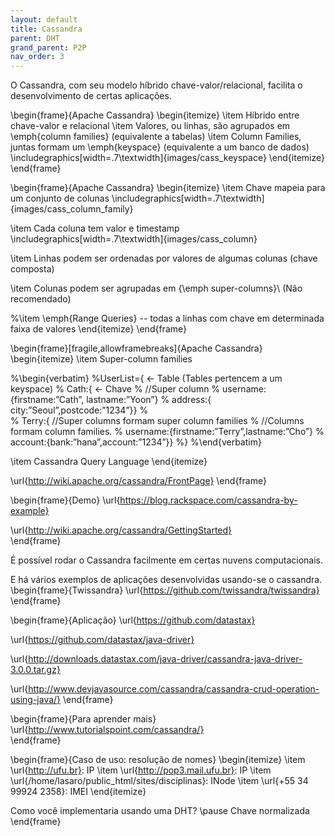 ```yaml
---
layout: default
title: Cassandra
parent: DHT
grand_parent: P2P
nav_order: 3
---
```


O Cassandra, com seu modelo híbrido chave-valor/relacional, facilita o desenvolvimento de certas aplicações.

\begin{frame}{Apache Cassandra}
\begin{itemize}
\item Híbrido entre chave-valor e relacional
\item Valores, ou linhas, são agrupados em \emph{column families} (equivalente a tabelas)
\item Column Families, juntas formam um \emph{keyspace} (equivalente a um banco de dados)
\includegraphics[width=.7\textwidth]{images/cass_keyspace}
\end{itemize}
\end{frame}


\begin{frame}{Apache Cassandra}
\begin{itemize}
\item Chave mapeia para um conjunto de colunas
\includegraphics[width=.7\textwidth]{images/cass_column_family}

\item Cada coluna tem valor e timestamp
\includegraphics[width=.7\textwidth]{images/cass_column}


\item Linhas podem ser ordenadas por valores de algumas colunas (chave composta)

\item Colunas podem ser agrupadas em {\emph super-columns}\\
(Não recomendado)

%\item \emph{Range Queries} -- todas a linhas com chave em determinada faixa de valores
\end{itemize}
\end{frame}




\begin{frame}[fragile,allowframebreaks]{Apache Cassandra}
\begin{itemize}
\item Super-column families

%\begin{verbatim}
%UserList={    <- Table (Tables pertencem a um keyspace)
%     Cath:{   <- Chave
%         //Super column
%         username:{firstname:”Cath”, lastname:”Yoon”}
%         address:{ city:”Seoul”,postcode:”1234”}}
%           
%     Terry:{   //Super columns formam super column families
%         //Columns formam column families.
%         username:{firstname:”Terry”,lastname:”Cho”}
%         account:{bank:”hana”,account:”1234”}}
%}
%\end{verbatim}

\item Cassandra Query Language
\end{itemize}

\url{http://wiki.apache.org/cassandra/FrontPage}
\end{frame}


\begin{frame}{Demo}
\url{https://blog.rackspace.com/cassandra-by-example}

\url{http://wiki.apache.org/cassandra/GettingStarted}	
\end{frame}

É possível rodar o Cassandra facilmente em certas nuvens computacionais.


E há vários exemplos de aplicações desenvolvidas usando-se o cassandra.
\begin{frame}{Twissandra}
\url{https://github.com/twissandra/twissandra}
\end{frame}



\begin{frame}{Aplicação}
\url{https://github.com/datastax}

\url{https://github.com/datastax/java-driver}

\url{http://downloads.datastax.com/java-driver/cassandra-java-driver-3.0.0.tar.gz}

\url{http://www.devjavasource.com/cassandra/cassandra-crud-operation-using-java/}
\end{frame}


\begin{frame}{Para aprender mais}
\url{http://www.tutorialspoint.com/cassandra/}	
\end{frame}


\begin{frame}{Caso de uso: resolução de nomes}
\begin{itemize}
	\item \url{http://ufu.br}: IP
	\item \url{http://pop3.mail.ufu.br}: IP
	\item \url{/home/lasaro/public_html/sites/disciplinas}: INode
	\item \url{+55 34 99924 2358}: IMEI 
\end{itemize}

Como você implementaria usando uma DHT?
\pause
Chave normalizada
\end{frame}

